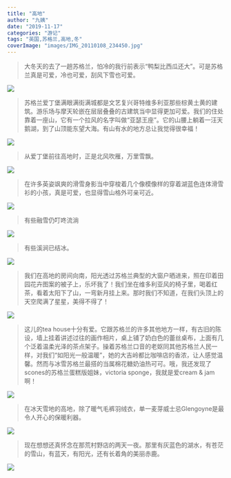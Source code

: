 ```yaml
---
title: "高地"
author: "九姨"
date: "2019-11-17"
categories: "游记"
tags: "英国,苏格兰,高地,冬"
coverImage: "images/IMG_20110108_234450.jpg"
---
```


> 大冬天的去了一趟苏格兰，怕冷的我行前表示“鸭梨比西瓜还大”。可是苏格兰真是可爱，冷也可爱，刮风下雪也可爱。

![](images/glasgow.jpg)

> 苏格兰爱丁堡满眼满街满城都是文艺复兴哥特维多利亚那些棕黄土黄的建筑。游乐场与摩天轮嵌在层层叠叠的古建筑当中显得更加可爱。我们的住处靠着一座山，它有一个拉风的名字叫做“亚瑟王座”。它的山腰上躺着一汪天鹅湖，到了山顶能东望大海。有山有水的地方总让我觉得很幸福！

![](images/IMG_20110104_143925.jpg)

> 从爱丁堡前往高地时，正是北风吹雁，万里雪飘。

![](images/IMG_20110108_151058.jpg)

> 在许多英姿飒爽的滑雪身影当中穿梭着几个像模像样的穿着湖蓝色连体滑雪衫的小孩，真是可爱，也显得雪山格外可亲可近。

![](images/IMG_20110108_234645.jpg)

> 有些融雪仍叮咚流淌

![](images/IMG_20110108_234429.jpg)

> 有些溪涧已结冰。 

![](images/IMG_20110108_234657.jpg)

> 我们在高地的房间向南，阳光透过苏格兰典型的大窗户晒进来，照在印着田园花卉图案的被子上，乐坏我了！我们坐在维多利亚风的椅子里，喝着红茶，看着太阳下了山，一弯新月挂上来。那时我们不知道，在我们头顶上的天空爬满了星星，美得不得了！

![](images/IMG_20110108_234518.jpg)

> 这儿的tea house十分有爱。它跟苏格兰的许多其他地方一样，有古旧的陈设，墙上挂着讲述过往的画作相片，桌上铺了奶白色的蕾丝桌布，上面有几个泛着温柔光泽的茶点架子。操着苏格兰口音的老妪同其他苏格兰人民一样，对我们“如阳光一般温暖”，她的大吉岭都比咖啡店的香浓，让人感觉温馨。然而与冰雪苏格兰最搭的当属棉花糖奶油热可可。哦，我还发现了scones的苏格兰蛋糕版姐妹，victoria sponge，我就是爱cream & jam啊！

![](images/649893583.jpg)

> 在冰天雪地的高地，除了暖气毛裤羽绒衣，单一麦芽威士忌Glengoyne是最令人开心的保暖利器。

![](images/IMG_20110108_234145.jpg)

> 现在想想还真怀念在那荒村野店的两天一夜。那里有灰蓝色的湖水，有苍茫的雪山，有蓝天，有阳光，还有长着角的美丽赤鹿。

![](images/IMG_20110108_234450.jpg)
